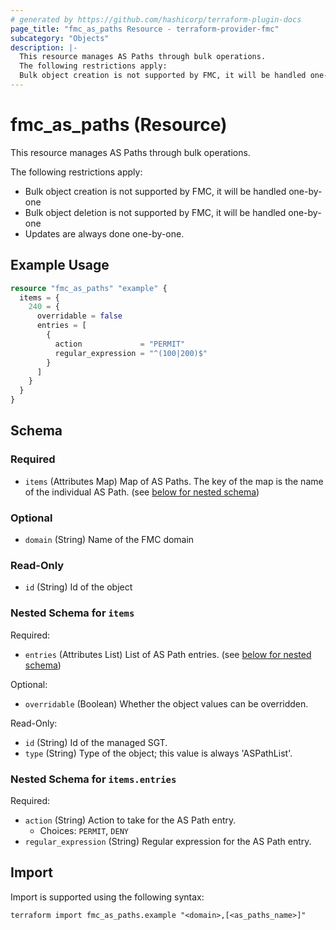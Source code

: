 ```yaml
---
# generated by https://github.com/hashicorp/terraform-plugin-docs
page_title: "fmc_as_paths Resource - terraform-provider-fmc"
subcategory: "Objects"
description: |-
  This resource manages AS Paths through bulk operations.
  The following restrictions apply:
  Bulk object creation is not supported by FMC, it will be handled one-by-oneBulk object deletion is not supported by FMC, it will be handled one-by-oneUpdates are always done one-by-one.
---
```


# fmc_as_paths (Resource)

This resource manages AS Paths through bulk operations.

The following restrictions apply:
  - Bulk object creation is not supported by FMC, it will be handled one-by-one
  - Bulk object deletion is not supported by FMC, it will be handled one-by-one
  - Updates are always done one-by-one.

## Example Usage

```terraform
resource "fmc_as_paths" "example" {
  items = {
    240 = {
      overridable = false
      entries = [
        {
          action             = "PERMIT"
          regular_expression = "^(100|200)$"
        }
      ]
    }
  }
}
```

<!-- schema generated by tfplugindocs -->
## Schema

### Required

- `items` (Attributes Map) Map of AS Paths. The key of the map is the name of the individual AS Path. (see [below for nested schema](#nestedatt--items))

### Optional

- `domain` (String) Name of the FMC domain

### Read-Only

- `id` (String) Id of the object

<a id="nestedatt--items"></a>
### Nested Schema for `items`

Required:

- `entries` (Attributes List) List of AS Path entries. (see [below for nested schema](#nestedatt--items--entries))

Optional:

- `overridable` (Boolean) Whether the object values can be overridden.

Read-Only:

- `id` (String) Id of the managed SGT.
- `type` (String) Type of the object; this value is always 'ASPathList'.

<a id="nestedatt--items--entries"></a>
### Nested Schema for `items.entries`

Required:

- `action` (String) Action to take for the AS Path entry.
  - Choices: `PERMIT`, `DENY`
- `regular_expression` (String) Regular expression for the AS Path entry.

## Import

Import is supported using the following syntax:

```shell
terraform import fmc_as_paths.example "<domain>,[<as_paths_name>]"
```
